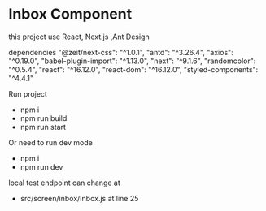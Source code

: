 # Inbox Component

this project use React, Next.js ,Ant Design

dependencies 
    "@zeit/next-css": "^1.0.1",
    "antd": "^3.26.4",
    "axios": "^0.19.0",
    "babel-plugin-import": "^1.13.0",
    "next": "^9.1.6",
    "randomcolor": "^0.5.4",
    "react": "^16.12.0",
    "react-dom": "^16.12.0",
    "styled-components": "^4.4.1"

Run project
  - npm i 
  - npm run build
  - npm run start
  
  Or need to run dev mode
  - npm i
  - npm run dev
  
  local test endpoint can change at
  - src/screen/inbox/Inbox.js at line 25

